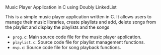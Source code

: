 Music Player Application in C using Doubly LinkedList

This is a simple music player application written in C. It allows users to manage their music libraries, create playlists and add, delete songs from the playlist and display the playlists and the songs

- `prog.c`: Main source code file for the music player application.
- `playlist.c`: Source code file for playlist management functions.
- `mvp.c`: Source code file for song playback functions.
